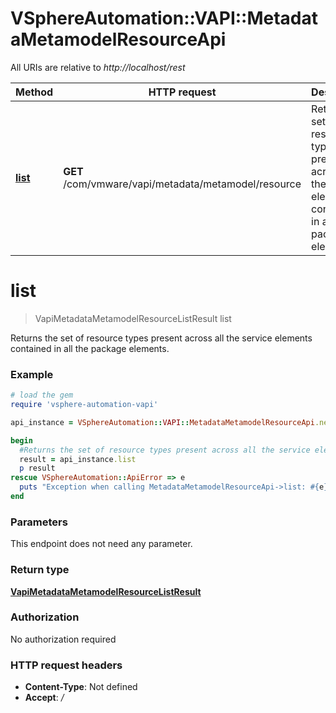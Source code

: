 # VSphereAutomation::VAPI::MetadataMetamodelResourceApi

All URIs are relative to *http://localhost/rest*

Method | HTTP request | Description
------------- | ------------- | -------------
[**list**](MetadataMetamodelResourceApi.md#list) | **GET** /com/vmware/vapi/metadata/metamodel/resource | Returns the set of resource types present across all the service elements contained in all the package elements.


# **list**
> VapiMetadataMetamodelResourceListResult list

Returns the set of resource types present across all the service elements contained in all the package elements.

### Example
```ruby
# load the gem
require 'vsphere-automation-vapi'

api_instance = VSphereAutomation::VAPI::MetadataMetamodelResourceApi.new

begin
  #Returns the set of resource types present across all the service elements contained in all the package elements.
  result = api_instance.list
  p result
rescue VSphereAutomation::ApiError => e
  puts "Exception when calling MetadataMetamodelResourceApi->list: #{e}"
end
```

### Parameters
This endpoint does not need any parameter.

### Return type

[**VapiMetadataMetamodelResourceListResult**](VapiMetadataMetamodelResourceListResult.md)

### Authorization

No authorization required

### HTTP request headers

 - **Content-Type**: Not defined
 - **Accept**: */*



